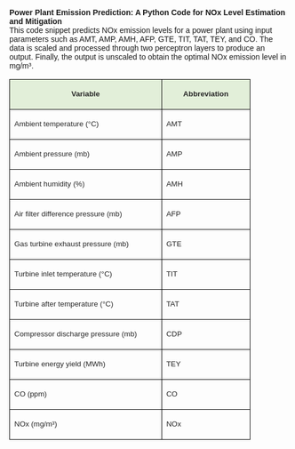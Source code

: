 <p><span style="font-family:Arial,Helvetica,sans-serif"><strong>Power Plant Emission Prediction: A Python Code for NOx Level Estimation and Mitigation</strong><br />
This code snippet predicts NOx emission levels for a power plant using input parameters such as AMT, AMP, AMH, AFP, GTE, TIT, TAT, TEY, and CO. The data is scaled and processed through two perceptron layers to produce an output. Finally, the output is unscaled to obtain the optimal NOx emission level in mg/m&sup3;.</span></p>

<table cellspacing="0" class="MsoTableGrid" style="border-collapse:collapse; border:none; width:434px">
	<tbody>
		<tr>
			<td style="background-color:#e2efd9; border-bottom:1px solid black; border-left:1px solid black; border-right:1px solid black; border-top:1px solid black; height:17px; vertical-align:top; width:283px">
			<p style="text-align:center"><span style="font-family:Arial,Helvetica,sans-serif"><span style="font-size:11pt"><strong><span style="font-size:10.0pt"><span style="color:#262626">Variable</span></span></strong></span></span></p>
			</td>
			<td style="background-color:#e2efd9; border-bottom:1px solid black; border-left:none; border-right:1px solid black; border-top:1px solid black; height:17px; vertical-align:top; width:151px">
			<p style="text-align:center"><span style="font-family:Arial,Helvetica,sans-serif"><span style="font-size:11pt"><strong><span style="font-size:10.0pt"><span style="color:#262626">Abbreviation</span></span></strong></span></span></p>
			</td>
		</tr>
		<tr>
			<td style="border-bottom:1px solid black; border-left:1px solid black; border-right:1px solid black; border-top:none; height:17px; vertical-align:top; width:283px">
			<p><span style="font-family:Arial,Helvetica,sans-serif"><span style="font-size:11pt"><span style="font-size:10.0pt"><span style="color:#262626">Ambient temperature (&deg;C)</span></span></span></span></p>
			</td>
			<td style="border-bottom:1px solid black; border-left:none; border-right:1px solid black; border-top:none; height:17px; vertical-align:top; width:151px">
			<p><span style="font-family:Arial,Helvetica,sans-serif"><span style="font-size:11pt"><span style="font-size:10.0pt"><span style="color:#262626">AMT</span></span></span></span></p>
			</td>
		</tr>
		<tr>
			<td style="border-bottom:1px solid black; border-left:1px solid black; border-right:1px solid black; border-top:none; height:17px; vertical-align:top; width:283px">
			<p><span style="font-family:Arial,Helvetica,sans-serif"><span style="font-size:11pt"><span style="font-size:10.0pt"><span style="color:#262626">Ambient pressure (mb)</span></span></span></span></p>
			</td>
			<td style="border-bottom:1px solid black; border-left:none; border-right:1px solid black; border-top:none; height:17px; vertical-align:top; width:151px">
			<p><span style="font-family:Arial,Helvetica,sans-serif"><span style="font-size:11pt"><span style="font-size:10.0pt"><span style="color:#262626">AMP</span></span></span></span></p>
			</td>
		</tr>
		<tr>
			<td style="border-bottom:1px solid black; border-left:1px solid black; border-right:1px solid black; border-top:none; height:17px; vertical-align:top; width:283px">
			<p><span style="font-family:Arial,Helvetica,sans-serif"><span style="font-size:11pt"><span style="font-size:10.0pt"><span style="color:#262626">Ambient humidity (%)</span></span></span></span></p>
			</td>
			<td style="border-bottom:1px solid black; border-left:none; border-right:1px solid black; border-top:none; height:17px; vertical-align:top; width:151px">
			<p><span style="font-family:Arial,Helvetica,sans-serif"><span style="font-size:11pt"><span style="font-size:10.0pt"><span style="color:#262626">AMH</span></span></span></span></p>
			</td>
		</tr>
		<tr>
			<td style="border-bottom:1px solid black; border-left:1px solid black; border-right:1px solid black; border-top:none; height:17px; vertical-align:top; width:283px">
			<p><span style="font-family:Arial,Helvetica,sans-serif"><span style="font-size:11pt"><span style="font-size:10.0pt"><span style="color:#262626">Air filter difference pressure (mb)</span></span></span></span></p>
			</td>
			<td style="border-bottom:1px solid black; border-left:none; border-right:1px solid black; border-top:none; height:17px; vertical-align:top; width:151px">
			<p><span style="font-family:Arial,Helvetica,sans-serif"><span style="font-size:11pt"><span style="font-size:10.0pt"><span style="color:#262626">AFP</span></span></span></span></p>
			</td>
		</tr>
		<tr>
			<td style="border-bottom:1px solid black; border-left:1px solid black; border-right:1px solid black; border-top:none; height:17px; vertical-align:top; width:283px">
			<p><span style="font-family:Arial,Helvetica,sans-serif"><span style="font-size:11pt"><span style="font-size:10.0pt"><span style="color:#262626">Gas turbine exhaust pressure (mb)</span></span></span></span></p>
			</td>
			<td style="border-bottom:1px solid black; border-left:none; border-right:1px solid black; border-top:none; height:17px; vertical-align:top; width:151px">
			<p><span style="font-family:Arial,Helvetica,sans-serif"><span style="font-size:11pt"><span style="font-size:10.0pt"><span style="color:#262626">GTE</span></span></span></span></p>
			</td>
		</tr>
		<tr>
			<td style="border-bottom:1px solid black; border-left:1px solid black; border-right:1px solid black; border-top:none; height:17px; vertical-align:top; width:283px">
			<p><span style="font-family:Arial,Helvetica,sans-serif"><span style="font-size:11pt"><span style="font-size:10.0pt"><span style="color:#262626">Turbine inlet temperature (&deg;C)</span></span></span></span></p>
			</td>
			<td style="border-bottom:1px solid black; border-left:none; border-right:1px solid black; border-top:none; height:17px; vertical-align:top; width:151px">
			<p><span style="font-family:Arial,Helvetica,sans-serif"><span style="font-size:11pt"><span style="font-size:10.0pt"><span style="color:#262626">TIT</span></span></span></span></p>
			</td>
		</tr>
		<tr>
			<td style="border-bottom:1px solid black; border-left:1px solid black; border-right:1px solid black; border-top:none; height:17px; vertical-align:top; width:283px">
			<p><span style="font-family:Arial,Helvetica,sans-serif"><span style="font-size:11pt"><span style="font-size:10.0pt"><span style="color:#262626">Turbine after temperature (&deg;C)</span></span></span></span></p>
			</td>
			<td style="border-bottom:1px solid black; border-left:none; border-right:1px solid black; border-top:none; height:17px; vertical-align:top; width:151px">
			<p><span style="font-family:Arial,Helvetica,sans-serif"><span style="font-size:11pt"><span style="font-size:10.0pt"><span style="color:#262626">TAT</span></span></span></span></p>
			</td>
		</tr>
		<tr>
			<td style="border-bottom:1px solid black; border-left:1px solid black; border-right:1px solid black; border-top:none; height:17px; vertical-align:top; width:283px">
			<p><span style="font-family:Arial,Helvetica,sans-serif"><span style="font-size:11pt"><span style="font-size:10.0pt"><span style="color:#262626">Compressor discharge pressure (mb)</span></span></span></span></p>
			</td>
			<td style="border-bottom:1px solid black; border-left:none; border-right:1px solid black; border-top:none; height:17px; vertical-align:top; width:151px">
			<p><span style="font-family:Arial,Helvetica,sans-serif"><span style="font-size:11pt"><span style="font-size:10.0pt"><span style="color:#262626">CDP</span></span></span></span></p>
			</td>
		</tr>
		<tr>
			<td style="border-bottom:1px solid black; border-left:1px solid black; border-right:1px solid black; border-top:none; height:17px; vertical-align:top; width:283px">
			<p><span style="font-family:Arial,Helvetica,sans-serif"><span style="font-size:11pt"><span style="font-size:10.0pt"><span style="color:#262626">Turbine energy yield (MWh)</span></span></span></span></p>
			</td>
			<td style="border-bottom:1px solid black; border-left:none; border-right:1px solid black; border-top:none; height:17px; vertical-align:top; width:151px">
			<p><span style="font-family:Arial,Helvetica,sans-serif"><span style="font-size:11pt"><span style="font-size:10.0pt"><span style="color:#262626">TEY</span></span></span></span></p>
			</td>
		</tr>
		<tr>
			<td style="border-bottom:1px solid black; border-left:1px solid black; border-right:1px solid black; border-top:none; height:17px; vertical-align:top; width:283px">
			<p><span style="font-family:Arial,Helvetica,sans-serif"><span style="font-size:11pt"><span style="font-size:10.0pt"><span style="color:#262626">CO (ppm)</span></span></span></span></p>
			</td>
			<td style="border-bottom:1px solid black; border-left:none; border-right:1px solid black; border-top:none; height:17px; vertical-align:top; width:151px">
			<p><span style="font-family:Arial,Helvetica,sans-serif"><span style="font-size:11pt"><span style="font-size:10.0pt"><span style="color:#262626">CO</span></span></span></span></p>
			</td>
		</tr>
		<tr>
			<td style="border-bottom:1px solid black; border-left:1px solid black; border-right:1px solid black; border-top:none; height:17px; vertical-align:top; width:283px">
			<p><span style="font-family:Arial,Helvetica,sans-serif"><span style="font-size:11pt"><span style="font-size:10.0pt"><span style="color:#262626">NOx (mg/m&sup3;)</span></span></span></span></p>
			</td>
			<td style="border-bottom:1px solid black; border-left:none; border-right:1px solid black; border-top:none; height:17px; vertical-align:top; width:151px">
			<p><span style="font-family:Arial,Helvetica,sans-serif"><span style="font-size:11pt"><span style="font-size:10.0pt"><span style="color:#262626">NOx</span></span></span></span></p>
			</td>
		</tr>
	</tbody>
</table>
